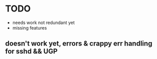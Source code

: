 # TODO

- needs work not redundant yet
- missing features

## doesn't work yet, errors & crappy err handling for sshd && UGP